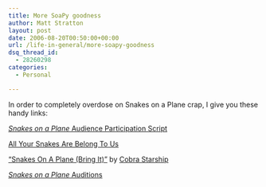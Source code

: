 ```yaml
---
title: More SoaPy goodness
author: Matt Stratton
layout: post
date: 2006-08-20T00:50:00+00:00
url: /life-in-general/more-soapy-goodness
dsq_thread_id:
  - 28260298
categories:
  - Personal

---
```

In order to completely overdose on Snakes on a Plane crap, I give you these handy links:

[_Snakes on a Plane_ Audience Participation Script][1]

[All Your Snakes Are Belong To Us][2]

[&#8220;Snakes On A Plane (Bring It)&#8221;][3] by [Cobra Starship][4]

[_Snakes on a Plane_ Auditions][5]

 [1]: https://snakeplay.pbwiki.com/script
 [2]: https://youtube.com/watch?v=ihAoSwQqo44
 [3]: https://www.youtube.com/watch?v=c746JvOqDco
 [4]: https://www.cobrastarship.com/
 [5]: https://www.youtube.com/watch?v=PUgl_8fI-XQ